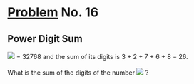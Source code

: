 # [Problem](https://projecteuler.net/problem=16) No. 16

## Power Digit Sum

<img style="background: white;" src="https://render.githubusercontent.com/render/math?math=2^15"> = 32768 and the sum of its digits is 3 + 2 + 7 + 6 + 8 = 26.<br>
<br>
What is the sum of the digits of the number <img style="background: white;" src="https://render.githubusercontent.com/render/math?math=2^1000"> ?